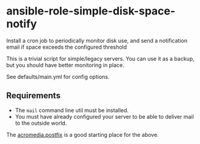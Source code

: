 # ansible-role-simple-disk-space-notify
Install a cron job to periodically monitor disk use, and send a notification email if space exceeds the configured threshold

This is a trivial script for simple/legacy servers. You can use it as a backup, but you should have better monitoring in place.

See defaults/main.yml for config options.

## Requirements

- The `mail` command line util must be installed.
- You must have already configured your server to be able to deliver mail to the outside world.

The [acromedia.postfix](https://github.com/AcroMedia/ansible-role-postfix) is a good starting place for the above.
